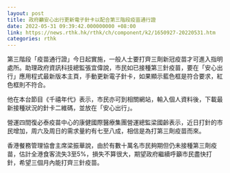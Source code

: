 ```yaml
---
layout: post
title: 政府籲安心出行更新電子針卡以配合第三階段疫苗通行證
date: 2022-05-31 09:39:42.000000000 +08:00
link: https://news.rthk.hk/rthk/ch/component/k2/1650927-20220531.htm
categories: rthk
---
```


第三階段「疫苗通行證」今日起實施，一般人士要打齊三劑新冠疫苗才可進入指明處所。助理政府資訊科技總監張宜偉說，市民如已接種第三針疫苗，要在「安心出行」應用程式最新版本主頁，手動更新電子針卡，如果顯示藍色框是符合要求，紅色框則不符合。

他在本台節目《千禧年代》表示，市民亦可到相關網站，輸入個人資料後，下載最新接種狀況的針卡二維碼，並放在「安心出行」。

營運四間復必泰疫苗中心的康健國際醫療集團營運總監梁國齡表示，近日打針的市民增加，周六及周日的需求量約有七至八成，相信是為打第三劑疫苗而來。

香港餐務管理協會主席梁振華說，由於有數十萬名市民夠期但仍未接種第三劑疫苗，估計全港食客流失3至5%，損失不算很大，期望政府繼續呼籲市民盡快打針，希望三個月內能打齊三針疫苗。
